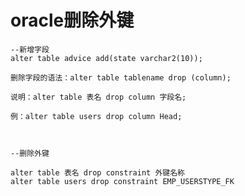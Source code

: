 # oracle删除外键
    --新增字段
    alter table advice add(state varchar2(10));

    删除字段的语法：alter table tablename drop (column);

    说明：alter table 表名 drop column 字段名;

    例：alter table users drop column Head;

     

    --删除外键

    alter table 表名 drop constraint 外键名称
    alter table users drop constraint EMP_USERSTYPE_FK
